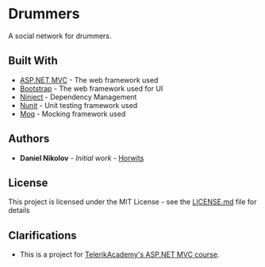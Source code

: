# Drummers

A social network for drummers.
## Built With

* [ASP.NET MVC](https://www.asp.net/mvc) - The web framework used
* [Bootstrap](http://getbootstrap.com/) - The web framework used for UI
* [Ninject](http://www.ninject.org/) - Dependency Management
* [Nunit](https://www.nunit.org/) - Unit testing framework used
* [Moq](http://www.moqthis.com/) - Mocking framework used

## Authors

* **Daniel Nikolov** - *Initial work* - [Horwits](https://github.com/Horwits)

## License

This project is licensed under the MIT License - see the [LICENSE.md](https://github.com/Horwits/Drummers/blob/master/LICENSE) file for details

## Clarifications

* This is a project for [TelerikAcademy's ASP.NET MVC course](https://telerikacademy.com/Courses/asp-net-mvc).

